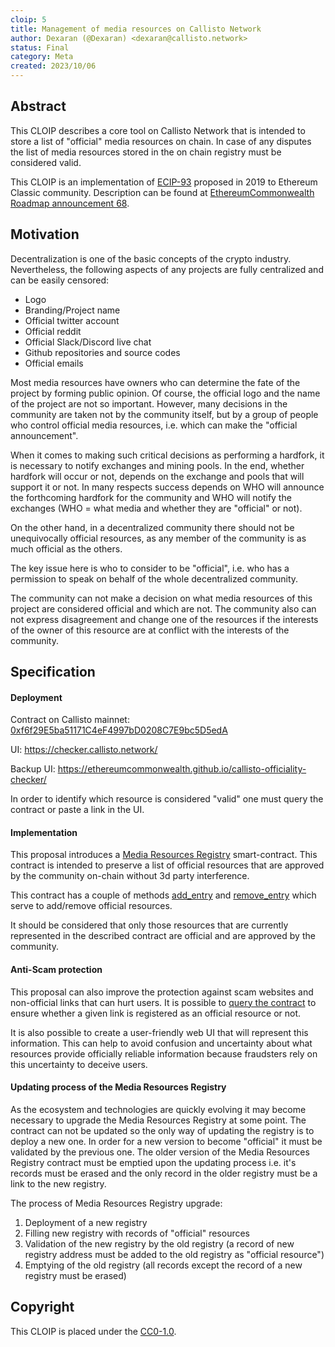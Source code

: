 ```yaml
---
cloip: 5
title: Management of media resources on Callisto Network
author: Dexaran (@Dexaran) <dexaran@callisto.network>
status: Final
category: Meta
created: 2023/10/06
---
```


## Abstract

This CLOIP describes a core tool on Callisto Network that is intended to store a list of "official" media resources on chain. In case of any disputes the list of media resources stored in the on chain registry must be considered valid.

This CLOIP is an implementation of [ECIP-93](https://github.com/ethereumproject/ECIPs/issues/93) proposed in 2019 to Ethereum Classic community. Description can be found at [EthereumCommonwealth Roadmap announcement 68](https://github.com/EthereumCommonwealth/Roadmap/issues/68).

## Motivation
Decentralization is one of the basic concepts of the crypto industry. Nevertheless, the following aspects of any projects are fully centralized and can be easily censored:

- Logo
- Branding/Project name
- Official twitter account
- Official reddit
- Official Slack/Discord live chat
- Github repositories and source codes
- Official emails

Most media resources have owners who can determine the fate of the project by forming public opinion. Of course, the official logo and the name of the project are not so important. However, many decisions in the community are taken not by the community itself, but by a group of people who control official media resources, i.e. which can make the "official announcement".

When it comes to making such critical decisions as performing a hardfork, it is necessary to notify exchanges and mining pools. In the end, whether hardfork will occur or not, depends on the exchange and pools that will support it or not. In many respects success depends on WHO will announce the forthcoming hardfork for the community and WHO will notify the exchanges (WHO = what media and whether they are "official" or not).

On the other hand, in a decentralized community there should not be unequivocally official resources, as any member of the community is as much official as the others.

The key issue here is who to consider to be "official", i.e. who has a permission to speak on behalf of the whole decentralized community.

The community can not make a decision on what media resources of this project are considered official and which are not. The community also can not express disagreement and change one of the resources if the interests of the owner of this resource are at conflict with the interests of the community.

## Specification

#### Deployment

Contract on Callisto mainnet: [0xf6f29E5ba51171C4eF4997bD0208C7E9bc5D5edA](https://explorer.callisto.network/address/0xf6f29E5ba51171C4eF4997bD0208C7E9bc5D5edA/transactions)

UI: https://checker.callisto.network/

Backup UI: https://ethereumcommonwealth.github.io/callisto-officiality-checker/

In order to identify which resource is considered "valid" one must query the contract or paste a link in the UI.

#### Implementation

This proposal introduces a [Media Resources Registry](https://github.com/Dexaran/media-resources-registry/blob/master/MediaRegistry.sol) smart-contract. This contract is intended to preserve a list of official resources that are approved by the community on-chain without 3d party interference.

This contract has a couple of methods [add_entry](https://github.com/Dexaran/media-resources-registry/blob/master/MediaRegistry.sol#L25) and [remove_entry](https://github.com/Dexaran/media-resources-registry/blob/master/MediaRegistry.sol#L34) which serve to add/remove official resources.

It should be considered that only those resources that are currently represented in the described contract are official and are approved by the community.

#### Anti-Scam protection

This proposal can also improve the protection against scam websites and non-official links that can hurt users. It is possible to [query the contract](https://github.com/Dexaran/media-resources-registry/blob/master/MediaRegistry.sol#L48) to ensure whether a given link is registered as an official resource or not.

It is also possible to create a user-friendly web UI that will represent this information. This can help to avoid confusion and uncertainty about what resources provide officially reliable information because fraudsters rely on this uncertainty to deceive users.

#### Updating process of the Media Resources Registry

As the ecosystem and technologies are quickly evolving it may become necessary to upgrade the Media Resources Registry at some point. The contract can not be updated so the only way of updating the registry is to deploy a new one. In order for a new version to become "official" it must be validated by the previous one. The older version of the Media Resources Registry contract must be emptied upon the updating process i.e. it's records must be erased and the only record in the older registry must be a link to the new registry.

The process of Media Resources Registry upgrade:

1. Deployment of a new registry
2. Filling new registry with records of "official" resources
3. Validation of the new registry by the old registry (a record of new registry address must be added to the old registry as "official resource")
4. Emptying of the old registry (all records except the record of a new registry must be erased)


## Copyright

This CLOIP is placed under the [CC0-1.0](https://creativecommons.org/publicdomain/zero/1.0/).
